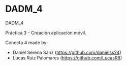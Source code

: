 # DADM_4
DADM_4

Práctica 3 - Creación aplicación móvil.

Conecta 4 made by:
  - Daniel Serena Sanz (https://github.com/danielss24)
  - Lucas Ruiz Palomares (https://github.com/LucasR8)
